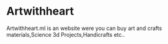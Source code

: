 # Artwithheart
Artwithheart.ml  is an website were you can buy art and crafts materials,Science 3d Projects,Handicrafts etc..
